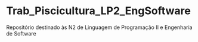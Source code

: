 # Trab_Piscicultura_LP2_EngSoftware
Repositório destinado às N2 de Linguagem de Programação II e Engenharia de Software
